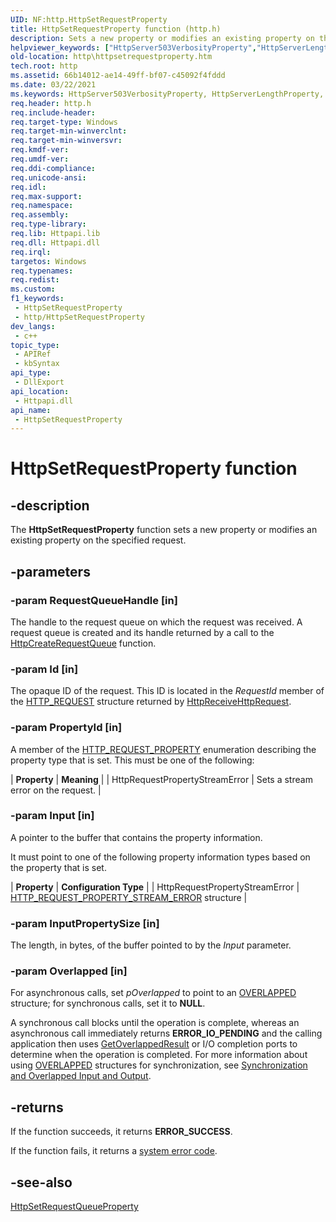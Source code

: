 ```yaml
---
UID: NF:http.HttpSetRequestProperty
title: HttpSetRequestProperty function (http.h)
description: Sets a new property or modifies an existing property on the specified request.
helpviewer_keywords: ["HttpServer503VerbosityProperty","HttpServerLengthProperty","HttpServerStateProperty","HttpSetRequestProperty","HttpSetRequestProperty function [HTTP]","http.httpsetrequestproperty","http/HttpSetRequestProperty"]
old-location: http\httpsetrequestproperty.htm
tech.root: http
ms.assetid: 66b14012-ae14-49ff-bf07-c45092f4fddd
ms.date: 03/22/2021
ms.keywords: HttpServer503VerbosityProperty, HttpServerLengthProperty, HttpServerStateProperty, HttpSetRequestProperty, HttpSetRequestProperty function [HTTP], http.httpsetrequestproperty, http/HttpSetRequestProperty
req.header: http.h
req.include-header:
req.target-type: Windows
req.target-min-winverclnt:
req.target-min-winversvr:
req.kmdf-ver:
req.umdf-ver:
req.ddi-compliance:
req.unicode-ansi:
req.idl:
req.max-support:
req.namespace:
req.assembly:
req.type-library:
req.lib: Httpapi.lib
req.dll: Httpapi.dll
req.irql:
targetos: Windows
req.typenames:
req.redist:
ms.custom:
f1_keywords:
 - HttpSetRequestProperty
 - http/HttpSetRequestProperty
dev_langs:
 - c++
topic_type:
 - APIRef
 - kbSyntax
api_type:
 - DllExport
api_location:
 - Httpapi.dll
api_name:
 - HttpSetRequestProperty
---
```


# HttpSetRequestProperty function


## -description

The **HttpSetRequestProperty** function sets a new property or modifies an existing property on the specified request.

## -parameters

### -param RequestQueueHandle [in]

The handle to the request queue on which the request was received. A request queue is created and its handle returned by a call to the [HttpCreateRequestQueue](/windows/desktop/api/http/nf-http-httpcreaterequestqueue) function.

### -param Id [in]

The opaque ID of the request. This ID is located in the *RequestId* member of the [HTTP\_REQUEST](/previous-versions/windows/desktop/legacy/aa364545(v=vs.85)) structure returned by [HttpReceiveHttpRequest](/windows/win32/api/http/nf-http-httpreceivehttprequest).

### -param PropertyId [in]

A member of the [HTTP\_REQUEST\_PROPERTY](/windows/desktop/api/http/ne-http-http_request_property) enumeration describing the property type that is set. This must be one of the following:

| **Property** | **Meaning** |
| HttpRequestPropertyStreamError | Sets a stream error on the request. |

### -param Input [in]

A pointer to the buffer that contains the property information.

It must point to one of the following property information types based on the property that is set.

| **Property** | **Configuration Type** |
| HttpRequestPropertyStreamError | [HTTP\_REQUEST\_PROPERTY\_STREAM\_ERROR](/windows/win32/api/http/ns-http-http_request_property_stream_error) structure |

### -param InputPropertySize [in]

The length, in bytes, of the buffer pointed to by the *Input* parameter.

### -param Overlapped [in]

For asynchronous calls, set *pOverlapped* to point to an [OVERLAPPED](/windows/desktop/api/minwinbase/ns-minwinbase-overlapped) structure; for synchronous calls, set it to **NULL**.

A synchronous call blocks until the operation is complete, whereas an asynchronous call immediately returns **ERROR\_IO\_PENDING** and the calling application then uses [GetOverlappedResult](/windows/desktop/api/ioapiset/nf-ioapiset-getoverlappedresult) or I/O completion ports to determine when the operation is completed. For more information about using [OVERLAPPED](/windows/desktop/api/minwinbase/ns-minwinbase-overlapped) structures for synchronization, see [Synchronization and Overlapped Input and Output](/windows/desktop/Sync/synchronization-and-overlapped-input-and-output).

## -returns

If the function succeeds, it returns **ERROR\_SUCCESS**.

If the function fails, it returns a [system error code](/windows/desktop/Debug/system-error-codes).

## -see-also

[HttpSetRequestQueueProperty](/windows/desktop/api/http/nf-http-httpsetrequestqueueproperty)
